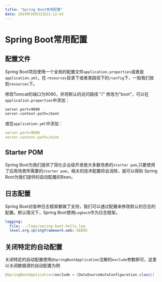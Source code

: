 ```yaml
---
title: "Spring Boot常用配置"
date: 2019年10月31日21:12:43
---
```

# Spring Boot常用配置

## 配置文件
Spring Boot项目使用一个全局的配置文件`application.properties`或者是`application.yml`，在 `resources`目录下或者类路径下的`/config`下，一般我们放到`resources`下。

修改Tomcat的端口为9090，并将默认的访问路径 "/" 修改为"boot"，可以在`application.properties`中添加：
```xml
server.port=9090
server.context-path=/boot
```
或在`application.yml`中添加：
```yml
server.port=9090
server.context-path=/boot
```
## Starter POM
Spring Boot为我们提供了简化企业级开发绝大多数场景的`starter pom`,只要使用了应用场景所需要的`starter pom`，相关的技术配置将会消除，就可以得到 Spring Boot为我们提供的自动配置的Bean。

## 日志配置
Spring Boot对各种日志框架都做了支持，我们可以通过配置来修改默认的日志的配置。默认情况下，Spring Boot使用`Logback`作为日志框架。
```yml
logging:
  file: ../logs/spring-boot-hello.log
  level.org.springframework.web: DEBUG
```
## 关闭特定的自动配置
关闭特定的自动配置使用`@SpringBootApplication`注解的`exclude`参数即可，这里以关闭数据源的自动配置为例
```java
@SpringBootApplication(exclude = {DataSourceAutoConfiguration.class})
```